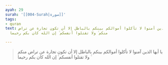 ```yaml
---
ayah: 29
surah: '[[004-Surah|سورة]]'
tags:
- quran
text: يا أيها الذين آمنوا لا تأكلوا أموالكم بينكم بالباطل إلا أن تكون تجارة عن تراض
  منكم ۚ ولا تقتلوا أنفسكم ۚ إن الله كان بكم رحيما

---
```

> يا أيها الذين آمنوا لا تأكلوا أموالكم بينكم بالباطل إلا أن تكون تجارة عن تراض منكم ۚ ولا تقتلوا أنفسكم ۚ إن الله كان بكم رحيما
